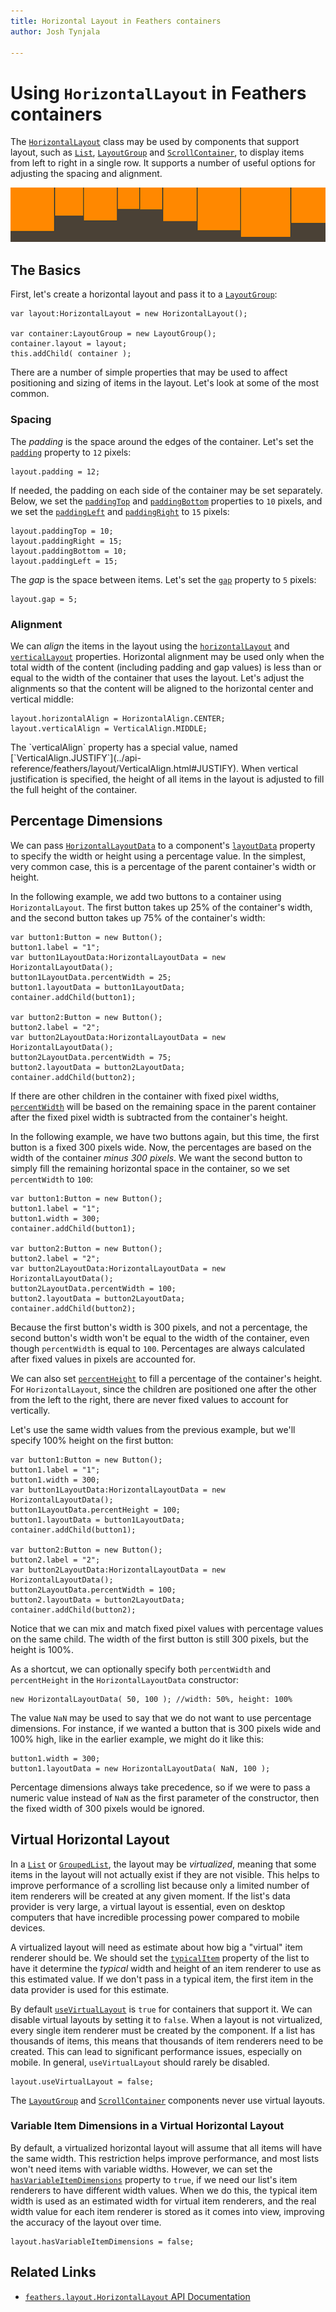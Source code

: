 ```yaml
---
title: Horizontal Layout in Feathers containers  
author: Josh Tynjala

---
```

# Using `HorizontalLayout` in Feathers containers

The [`HorizontalLayout`](../api-reference/feathers/layout/HorizontalLayout.html) class may be used by components that support layout, such as [`List`](list.html), [`LayoutGroup`](layout-group.html) and [`ScrollContainer`](scroll-container.html), to display items from left to right in a single row. It supports a number of useful options for adjusting the spacing and alignment.

<picture><img src="images/horizontal-layout.png" srcset="images/horizontal-layout@2x.png 2x" alt="Screenshot of Feathers HorizontalLayout" /></picture>

## The Basics

First, let's create a horizontal layout and pass it to a [`LayoutGroup`](layout-group.html):

``` code
var layout:HorizontalLayout = new HorizontalLayout();
 
var container:LayoutGroup = new LayoutGroup();
container.layout = layout;
this.addChild( container );
```

There are a number of simple properties that may be used to affect positioning and sizing of items in the layout. Let's look at some of the most common.

### Spacing

The *padding* is the space around the edges of the container. Let's set the [`padding`](../api-reference/feathers/layout/HorizontalLayout.html#padding) property to `12` pixels:

``` code
layout.padding = 12;
```

If needed, the padding on each side of the container may be set separately. Below, we set the [`paddingTop`](../api-reference/feathers/layout/HorizontalLayout.html#paddingTop) and [`paddingBottom`](../api-reference/feathers/layout/HorizontalLayout.html#paddingBottom) properties to `10` pixels, and we set the [`paddingLeft`](../api-reference/feathers/layout/HorizontalLayout.html#paddingLeft) and [`paddingRight`](../api-reference/feathers/layout/HorizontalLayout.html#paddingRight) to `15` pixels:

``` code
layout.paddingTop = 10;
layout.paddingRight = 15;
layout.paddingBottom = 10;
layout.paddingLeft = 15;
```

The *gap* is the space between items. Let's set the [`gap`](../api-reference/feathers/layout/HorizontalLayout.html#gap) property to `5` pixels:

``` code
layout.gap = 5;
```

### Alignment

We can *align* the items in the layout using the [`horizontalLayout`](../api-reference/feathers/layout/HorizontalLayout.html#horizontalAlign) and [`verticalLayout`](../api-reference/feathers/layout/HorizontalLayout.html#verticalAlign) properties. Horizontal alignment may be used only when the total width of the content (including padding and gap values) is less than or equal to the width of the container that uses the layout. Let's adjust the alignments so that the content will be aligned to the horizontal center and vertical middle:

``` code
layout.horizontalAlign = HorizontalAlign.CENTER;
layout.verticalAlign = VerticalAlign.MIDDLE;
```

<aside class="info">The `verticalAlign` property has a special value, named [`VerticalAlign.JUSTIFY`](../api-reference/feathers/layout/VerticalAlign.html#JUSTIFY). When vertical justification is specified, the height of all items in the layout is adjusted to fill the full height of the container.</aside>

## Percentage Dimensions

We can pass [`HorizontalLayoutData`](../api-reference/feathers/layout/HorizontalLayoutData.html) to a component's [`layoutData`](../api-reference/feathers/core/FeathersControl.html#layoutData) property to specify the width or height using a percentage value. In the simplest, very common case, this is a percentage of the parent container's width or height.

In the following example, we add two buttons to a container using `HorizontalLayout`. The first button takes up 25% of the container's width, and the second button takes up 75% of the container's width:

``` code
var button1:Button = new Button();
button1.label = "1";
var button1LayoutData:HorizontalLayoutData = new HorizontalLayoutData();
button1LayoutData.percentWidth = 25;
button1.layoutData = button1LayoutData;
container.addChild(button1);
 
var button2:Button = new Button();
button2.label = "2";
var button2LayoutData:HorizontalLayoutData = new HorizontalLayoutData();
button2LayoutData.percentWidth = 75;
button2.layoutData = button2LayoutData;
container.addChild(button2);
```

If there are other children in the container with fixed pixel widths, [`percentWidth`](../api-reference/feathers/layout/HorizontalLayoutData.html#percentWidth) will be based on the remaining space in the parent container after the fixed pixel width is subtracted from the container's height.

In the following example, we have two buttons again, but this time, the first button is a fixed 300 pixels wide. Now, the percentages are based on the width of the container *minus 300 pixels*. We want the second button to simply fill the remaining horizontal space in the container, so we set `percentWidth` to `100`:

``` code
var button1:Button = new Button();
button1.label = "1";
button1.width = 300;
container.addChild(button1);
 
var button2:Button = new Button();
button2.label = "2";
var button2LayoutData:HorizontalLayoutData = new HorizontalLayoutData();
button2LayoutData.percentWidth = 100;
button2.layoutData = button2LayoutData;
container.addChild(button2);
```

Because the first button's width is 300 pixels, and not a percentage, the second button's width won't be equal to the width of the container, even though `percentWidth` is equal to `100`. Percentages are always calculated after fixed values in pixels are accounted for.

We can also set [`percentHeight`](../api-reference/feathers/layout/HorizontalLayoutData.html#percentHeight) to fill a percentage of the container's height. For `HorizontalLayout`, since the children are positioned one after the other from the left to the right, there are never fixed values to account for vertically.

Let's use the same width values from the previous example, but we'll specify 100% height on the first button:

``` code
var button1:Button = new Button();
button1.label = "1";
button1.width = 300;
var button1LayoutData:HorizontalLayoutData = new HorizontalLayoutData();
button1LayoutData.percentHeight = 100;
button1.layoutData = button1LayoutData;
container.addChild(button1);
 
var button2:Button = new Button();
button2.label = "2";
var button2LayoutData:HorizontalLayoutData = new HorizontalLayoutData();
button2LayoutData.percentWidth = 100;
button2.layoutData = button2LayoutData;
container.addChild(button2);
```

Notice that we can mix and match fixed pixel values with percentage values on the same child. The width of the first button is still 300 pixels, but the height is 100%.

As a shortcut, we can optionally specify both `percentWidth` and `percentHeight` in the `HorizontalLayoutData` constructor:

``` code
new HorizontalLayoutData( 50, 100 ); //width: 50%, height: 100%
```

The value `NaN` may be used to say that we do not want to use percentage dimensions. For instance, if we wanted a button that is 300 pixels wide and 100% high, like in the earlier example, we might do it like this:

``` code
button1.width = 300;
button1.layoutData = new HorizontalLayoutData( NaN, 100 );
```

Percentage dimensions always take precedence, so if we were to pass a numeric value instead of `NaN` as the first parameter of the constructor, then the fixed width of 300 pixels would be ignored.

## Virtual Horizontal Layout

In a [`List`](list.html) or [`GroupedList`](grouped-list.html), the layout may be *virtualized*, meaning that some items in the layout will not actually exist if they are not visible. This helps to improve performance of a scrolling list because only a limited number of item renderers will be created at any given moment. If the list's data provider is very large, a virtual layout is essential, even on desktop computers that have incredible processing power compared to mobile devices.

A virtualized layout will need as estimate about how big a "virtual" item renderer should be. We should set the [`typicalItem`](../api-reference/feathers/controls/List.html#typicalItem) property of the list to have it determine the *typical* width and height of an item renderer to use as this estimated value. If we don't pass in a typical item, the first item in the data provider is used for this estimate.

By default [`useVirtualLayout`](../api-reference/feathers/layout/HorizontalLayout.html#useVirtualLayout) is `true` for containers that support it. We can disable virtual layouts by setting it to `false`. When a layout is not virtualized, every single item renderer must be created by the component. If a list has thousands of items, this means that thousands of item renderers need to be created. This can lead to significant performance issues, especially on mobile. In general, `useVirtualLayout` should rarely be disabled.

``` code
layout.useVirtualLayout = false;
```

The [`LayoutGroup`](layout-group.html) and [`ScrollContainer`](scroll-container.html) components never use virtual layouts.

### Variable Item Dimensions in a Virtual Horizontal Layout

By default, a virtualized horizontal layout will assume that all items will have the same width. This restriction helps improve performance, and most lists won't need items with variable widths. However, we can set the [`hasVariableItemDimensions`](../api-reference/feathers/layout/HorizontalLayout.html#hasVariableItemDimensions) property to `true`, if we need our list's item renderers to have different width values. When we do this, the typical item width is used as an estimated width for virtual item renderers, and the real width value for each item renderer is stored as it comes into view, improving the accuracy of the layout over time.

``` code
layout.hasVariableItemDimensions = false;
```

## Related Links

-   [`feathers.layout.HorizontalLayout` API Documentation](../api-reference/feathers/layout/HorizontalLayout.html)